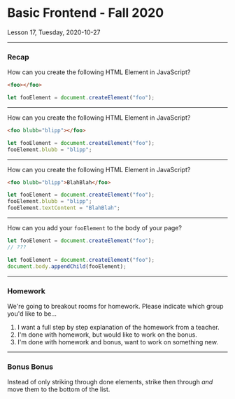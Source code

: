 <!-- .slide: id="lesson17" -->

# Basic Frontend - Fall 2020

Lesson 17, Tuesday, 2020-10-27

---

### Recap

How can you create the following HTML Element in JavaScript?

```html
<foo></foo>
```

```js
let fooElement = document.createElement("foo");
```
<!-- .element: class="fragment" -->

---

How can you create the following HTML Element in JavaScript?

```html
<foo blubb="blipp"></foo>
```

```js
let fooElement = document.createElement("foo");
fooElement.blubb = "blipp";
```
<!-- .element: class="fragment" -->

---

How can you create the following HTML Element in JavaScript?

```html
<foo blubb="blipp">BlahBlah</foo>
```

```js
let fooElement = document.createElement("foo");
fooElement.blubb = "blipp";
fooElement.textContent = "BlahBlah";
```
<!-- .element: class="fragment" -->

---

How can you add your `fooElement` to the body of your page?

```js
let fooElement = document.createElement("foo");
// ???
```

```js
let fooElement = document.createElement("foo");
document.body.appendChild(fooElement);
```
<!-- .element: class="fragment" -->

---

### Homework

We're going to breakout rooms for homework. Please indicate which group you'd like to be...

1. I want a full step by step explanation of the homework from a teacher.
1. I'm done with homework, but would like to work on the bonus.
1. I'm done with homework and bonus, want to work on something new.

---

### Bonus Bonus

Instead of only striking through done elements, strike then through _and_ move them to the bottom of the list.
